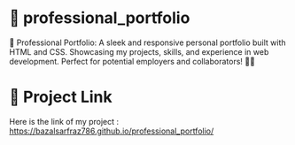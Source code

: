 # 📄 professional_portfolio
🌟 Professional Portfolio: A sleek and responsive personal portfolio built with HTML and CSS. Showcasing my projects, skills, and experience in web development. Perfect for potential employers and collaborators! 💼✨

# 🔗 Project Link
Here is the link of my project : https://bazalsarfraz786.github.io/professional_portfolio/
